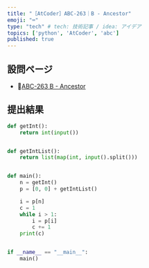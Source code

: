 ```yaml
---
title: "［AtCoder］ABC-263｜B - Ancestor"
emoji: "⌨️"
type: "tech" # tech: 技術記事 / idea: アイデア
topics: ['python', 'AtCoder', 'abc']
published: true
---
```


## 設問ページ

- 🔗[ABC-263 B - Ancestor](https://atcoder.jp/contests/abc263/tasks/abc263_b)

## 提出結果

```python
def getInt():
    return int(input())


def getIntList():
    return list(map(int, input().split()))


def main():
    n = getInt()
    p = [0, 0] + getIntList()

    i = p[n]
    c = 1
    while i > 1:
        i = p[i]
        c += 1
    print(c)


if __name__ == "__main__":
    main()
```
